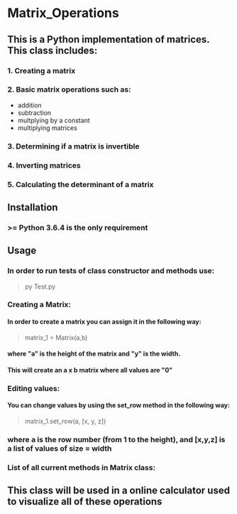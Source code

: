 # Matrix_Operations
## This is a Python implementation of matrices. This class includes:
### 1. Creating a matrix
### 2. Basic matrix operations such as:
 - addition
 - subtraction
 - multplying by a constant
 - multiplying matrices
### 3. Determining if a matrix is invertible
### 4. Inverting matrices
### 5. Calculating the determinant of a matrix

## Installation
### >= Python 3.6.4 is the only requirement

## Usage
### In order to run tests of class constructor and methods use:
> py Test.py
### Creating a Matrix:
#### In order to create a matrix you can assign it in the following way:
> matrix_1 = Matrix(a,b)
#### where "a" is the height of the matrix and "y" is the width.
#### This will create an a x b matrix where all values are "0"
### Editing values:
#### You can change values by using the set_row method in the following way:
> matrix_1.set_row(a, [x, y, z])
### where a is the row number (from 1 to the height), and [x,y,z] is a list of values of size = width

### List of all current methods in Matrix class:



## This class will be used in a online calculator used to visualize all of these operations

